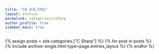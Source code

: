 ```yaml
---
title: "C# 프로그래밍"
layout: archive
permalink: categories/csharp
author_profile: true
sidebar_main: true
---
```



{% assign posts = site.categories.["C Sharp"] %}
{% for post in posts %} {% include archive-single.html type=page.entries_layout %} {% endfor %}